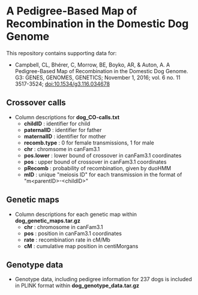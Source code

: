 A Pedigree-Based Map of Recombination in the Domestic Dog Genome
=====================

This repository contains supporting data for:
* Campbell, CL, Bhérer, C, Morrow, BE, Boyko, AR, & Auton, A.
  A Pedigree-Based Map of Recombination in the Domestic Dog Genome.
  G3: GENES, GENOMES, GENETICS; November 1, 2016; vol. 6 no. 11 3517-3524;
  [doi:10.1534/g3.116.034678](https://doi.org/10.1534/g3.116.034678)

Crossover calls
---------------
 
+ Column descriptions for **dog_CO-calls.txt**
    - **childID** : identifier for child
    - **paternalID** : identifier for father
    - **maternalID** : identifier for mother
    - **recomb.type** : 0 for female transmissions, 1 for male
    - **chr** : chromsome in canFam3.1
    - **pos.lower** : lower bound of crossover in canFam3.1 coordinates
    - **pos** : upper bound of crossover in canFam3.1 coordinates
    - **pRecomb** : probability of recombination, given by duoHMM
    - **mID** : unique "meiosis ID" for each transmission in the format of "m\<parentID\>-\<childID\>"

Genetic maps
------------

+ Column descriptions for each genetic map within **dog_genetic_maps.tar.gz**
    - **chr** : chromosome in canFam3.1
    - **pos** : position in canFam3.1 coordinates
    - **rate** : recombination rate in cM/Mb
    - **cM** : cumulative map position in centiMorgans

Genotype data
------------

+ Genotype data, including pedigree information for 237 dogs is included in PLINK format within **dog_genotype_data.tar.gz**

